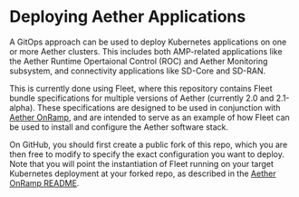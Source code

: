 # Deploying Aether Applications

A GitOps approach can be used to deploy Kubernetes applications
on one or more Aether clusters. This includes both AMP-related
applications like the Aether Runtime Opertaional Control (ROC)
and Aether Monitoring subsystem, and connectivity applications
like SD-Core and SD-RAN.

This is currently done using Fleet, where this repository contains
Fleet bundle specifications for multiple versions of Aether
(currently 2.0 and 2.1-alpha). These specifications are designed
to be used in conjunction with
[Aether OnRamp](https://github.com/llpeterson/aether-onramp),
and are intended to serve as an example of how Fleet can be used
to install and configure the Aether software stack.

On GitHub, you should first create a public fork of this repo, which
you are then free to modify to specify the exact configuration you
want to deploy. Note that you will point the instantiation of Fleet
running on your target Kubernetes deployment at your forked repo,
as described in the
[Aether OnRamp README](https://github.com/llpeterson/aether-onramp/blob/master/README.md).
